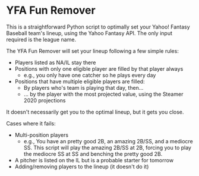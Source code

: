 # YFA Fun Remover

This is a straightforward Python script to optimally set your Yahoo! Fantasy Baseball team's lineup, using the Yahoo
Fantasy API. The only input required is the league name.

The YFA Fun Remover will set your lineup following a few simple rules:
* Players listed as NA/IL stay there
* Positions with only one eligible player are filled by that player always 
    * e.g., you only have one catcher so he plays every day
* Positions that have multiple eligible players are filled:
    * By players who's team is playing that day, then...
    * ... by the player with the most projected value, using the Steamer 2020 projections

It doesn't necessarily get you to the optimal lineup, but it gets you close.

Cases where it fails:
* Multi-position players
    * e.g., You have an pretty good 2B, an amazing 2B/SS, and a mediocre SS. This script will play the amazing 2B/SS at 2B, 
forcing you to play the mediocre SS at SS and benching the pretty good 2B.
* A pitcher is listed on the IL but is a probable starter for tomorrow
* Adding/removing players to the lineup (it doesn't do it)

